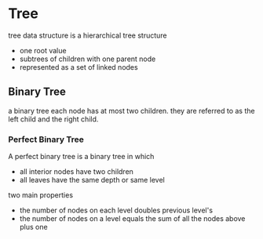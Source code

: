 # Tree

tree data structure is a hierarchical tree structure

- one root value
- subtrees of children with one parent node
- represented as a set of linked nodes

## Binary Tree

a binary tree each node has at most two children. they are referred to as the left child and the right child.

### Perfect Binary Tree

A perfect binary tree is a binary tree in which

- all interior nodes have two children
- all leaves have the same depth or same level

two main properties

- the number of nodes on each level doubles previous level's
- the number of nodes on a level equals the sum of all the nodes above plus one
